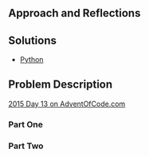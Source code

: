 #

## Approach and Reflections

## Solutions

- [Python](../python2015/aoc/day13.py)

## Problem Description

[2015 Day 13 on AdventOfCode.com](https://adventofcode.com/2015/day/13)

### Part One

### Part Two
